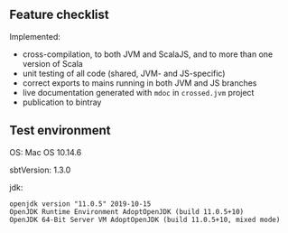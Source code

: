 


## Feature checklist

Implemented:

- cross-compilation, to both JVM and ScalaJS, and to more than one version of Scala
- unit testing of all code (shared, JVM- and JS-specific)
- correct exports to mains running in both JVM and JS branches
- live documentation generated with `mdoc` in `crossed.jvm` project
- publication to bintray



## Test environment



OS: Mac OS 10.14.6

sbtVersion: 1.3.0

jdk:

```
openjdk version "11.0.5" 2019-10-15
OpenJDK Runtime Environment AdoptOpenJDK (build 11.0.5+10)
OpenJDK 64-Bit Server VM AdoptOpenJDK (build 11.0.5+10, mixed mode)
```
